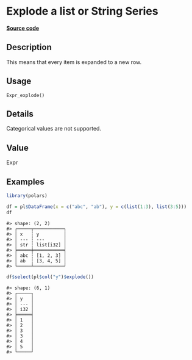 

# Explode a list or String Series

[**Source code**](https://github.com/pola-rs/r-polars/tree/c47431ca69622f79ed7a3f1d7bfee6075ffabfee/R/after-wrappers.R#L20)

## Description

This means that every item is expanded to a new row.

## Usage

<pre><code class='language-R'>Expr_explode()
</code></pre>

## Details

Categorical values are not supported.

## Value

Expr

## Examples

``` r
library(polars)

df = pl$DataFrame(x = c("abc", "ab"), y = c(list(1:3), list(3:5)))
df
```

    #> shape: (2, 2)
    #> ┌─────┬───────────┐
    #> │ x   ┆ y         │
    #> │ --- ┆ ---       │
    #> │ str ┆ list[i32] │
    #> ╞═════╪═══════════╡
    #> │ abc ┆ [1, 2, 3] │
    #> │ ab  ┆ [3, 4, 5] │
    #> └─────┴───────────┘

``` r
df$select(pl$col("y")$explode())
```

    #> shape: (6, 1)
    #> ┌─────┐
    #> │ y   │
    #> │ --- │
    #> │ i32 │
    #> ╞═════╡
    #> │ 1   │
    #> │ 2   │
    #> │ 3   │
    #> │ 3   │
    #> │ 4   │
    #> │ 5   │
    #> └─────┘
